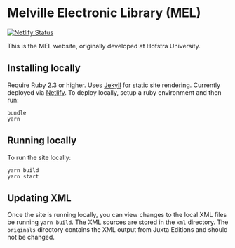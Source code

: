 

# Melville Electronic Library (MEL)
[![Netlify Status](https://api.netlify.com/api/v1/badges/b90121c1-dd40-44a8-b1ad-f7047aadfa06/deploy-status)](https://app.netlify.com/sites/mel/deploys)

This is the MEL website, originally developed at Hofstra University. 

## Installing locally

Require Ruby 2.3 or higher. Uses [Jekyll](https://jekyllrb.com/) for static site rendering. Currently deployed via [Netlify](netlify.com). To deploy locally, setup a ruby environment and then run:

```
bundle
yarn
```

## Running locally

To run the site locally:

```
yarn build
yarn start
```

## Updating XML

Once the site is running locally, you can view changes to the local XML files be running `yarn build`. The XML sources are stored in the `xml` directory. The `originals` directory contains the XML output from Juxta Editions and should not be changed.
